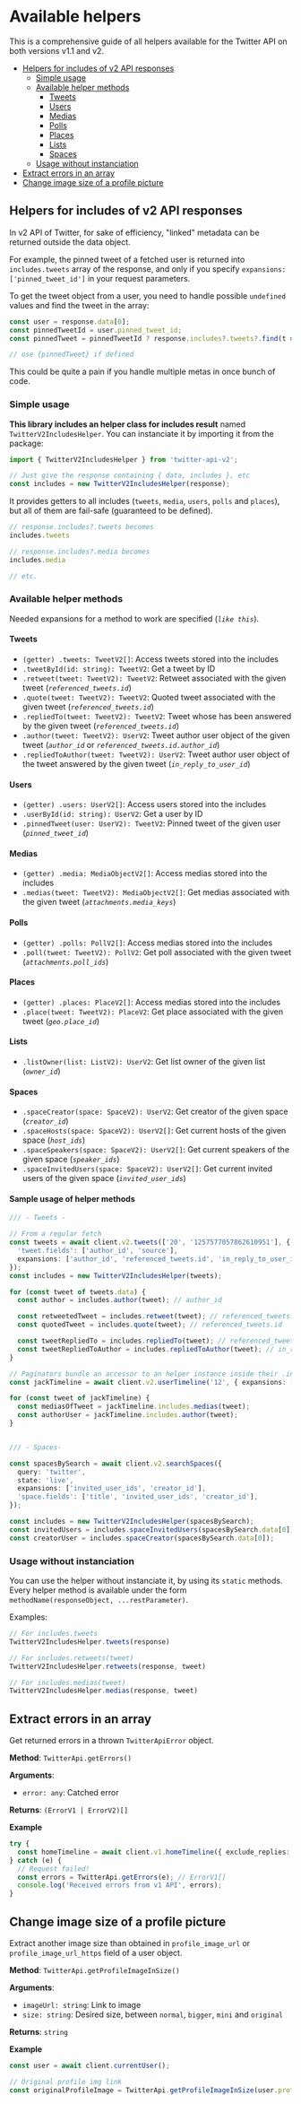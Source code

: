 # Available helpers

This is a comprehensive guide of all helpers available for the Twitter API on both versions v1.1 and v2.

<!-- vscode-markdown-toc -->
* [Helpers for includes of v2 API responses](#Helpersforincludesofv2APIresponses)
	* [Simple usage](#Simpleusage)
	* [Available helper methods](#Availablehelpermethods)
		* [Tweets](#Tweets)
		* [Users](#Users)
		* [Medias](#Medias)
		* [Polls](#Polls)
		* [Places](#Places)
		* [Lists](#Lists)
		* [Spaces](#Spaces)
	* [Usage without instanciation](#Usagewithoutinstanciation)
* [Extract errors in an array](#Extracterrorsinanarray)
* [Change image size of a profile picture](#Changeimagesizeofaprofilepicture)

<!-- vscode-markdown-toc-config
	numbering=false
	autoSave=true
	/vscode-markdown-toc-config -->
<!-- /vscode-markdown-toc -->

## <a name='Helpersforincludesofv2APIresponses'></a>Helpers for includes of v2 API responses

In v2 API of Twitter, for sake of efficiency, "linked" metadata can be returned outside the data object.

For example, the pinned tweet of a fetched user is returned into `includes.tweets` array of the response,
and only if you specify `expansions: ['pinned_tweet_id']` in your request parameters.

To get the tweet object from a user, you need to handle possible `undefined` values and find the tweet in the array:
```ts
const user = response.data[0];
const pinnedTweetId = user.pinned_tweet_id;
const pinnedTweet = pinnedTweetId ? response.includes?.tweets?.find(t => t.id === pinnedTweetId) : undefined;

// use {pinnedTweet} if defined
```

This could be quite a pain if you handle multiple metas in once bunch of code.

### <a name='Simpleusage'></a>Simple usage

**This library includes an helper class for includes result** named `TwitterV2IncludesHelper`.
You can instanciate it by importing it from the package:

```ts
import { TwitterV2IncludesHelper } from 'twitter-api-v2';

// Just give the response containing { data, includes }, etc
const includes = new TwitterV2IncludesHelper(response);
```

It provides getters to all includes (`tweets`, `media`, `users`, `polls` and `places`), but all of them are fail-safe (guaranteed to be defined).

```ts
// response.includes?.tweets becomes
includes.tweets

// response.includes?.media becomes
includes.media

// etc.
```

### <a name='Availablehelpermethods'></a>Available helper methods

Needed expansions for a method to work are specified (*`like this`*).

#### <a name='Tweets'></a>Tweets

- `(getter) .tweets: TweetV2[]`: Access tweets stored into the includes
- `.tweetById(id: string): TweetV2`: Get a tweet by ID
- `.retweet(tweet: TweetV2): TweetV2`: Retweet associated with the given tweet (*`referenced_tweets.id`*)
- `.quote(tweet: TweetV2): TweetV2`: Quoted tweet associated with the given tweet (*`referenced_tweets.id`*)
- `.repliedTo(tweet: TweetV2): TweetV2`: Tweet whose has been answered by the given tweet (*`referenced_tweets.id`*)
- `.author(tweet: TweetV2): UserV2`: Tweet author user object of the given tweet (*`author_id`* or *`referenced_tweets.id.author_id`*)
- `.repliedToAuthor(tweet: TweetV2): UserV2`: Tweet author user object of the tweet answered by the given tweet (*`in_reply_to_user_id`*)

#### <a name='Users'></a>Users

- `(getter) .users: UserV2[]`: Access users stored into the includes
- `.userById(id: string): UserV2`: Get a user by ID
- `.pinnedTweet(user: UserV2): TweetV2`: Pinned tweet of the given user (*`pinned_tweet_id`*)

#### <a name='Medias'></a>Medias

- `(getter) .media: MediaObjectV2[]`: Access medias stored into the includes
- `.medias(tweet: TweetV2): MediaObjectV2[]`: Get medias associated with the given tweet (*`attachments.media_keys`*)

#### <a name='Polls'></a>Polls

- `(getter) .polls: PollV2[]`: Access medias stored into the includes
- `.poll(tweet: TweetV2): PollV2`: Get poll associated with the given tweet (*`attachments.poll_ids`*)

#### <a name='Places'></a>Places

- `(getter) .places: PlaceV2[]`: Access medias stored into the includes
- `.place(tweet: TweetV2): PlaceV2`: Get place associated with the given tweet (*`geo.place_id`*)

#### <a name='Lists'></a>Lists

- `.listOwner(list: ListV2): UserV2`: Get list owner of the given list (*`owner_id`*)

#### <a name='Spaces'></a>Spaces

- `.spaceCreator(space: SpaceV2): UserV2`: Get creator of the given space (*`creator_id`*)
- `.spaceHosts(space: SpaceV2): UserV2[]`: Get current hosts of the given space (*`host_ids`*)
- `.spaceSpeakers(space: SpaceV2): UserV2[]`: Get current speakers of the given space (*`speaker_ids`*)
- `.spaceInvitedUsers(space: SpaceV2): UserV2[]`: Get current invited users of the given space (*`invited_user_ids`*)

#### Sample usage of helper methods

```ts
/// - Tweets -

// From a regular fetch
const tweets = await client.v2.tweets(['20', '1257577057862610951'], {
  'tweet.fields': ['author_id', 'source'],
  expansions: ['author_id', 'referenced_tweets.id', 'in_reply_to_user_id'],
});
const includes = new TwitterV2IncludesHelper(tweets);

for (const tweet of tweets.data) {
  const author = includes.author(tweet); // author_id

  const retweetedTweet = includes.retweet(tweet); // referenced_tweets.id
  const quotedTweet = includes.quote(tweet); // referenced_tweets.id

  const tweetRepliedTo = includes.repliedTo(tweet); // referenced_tweets.id
  const tweetRepliedToAuthor = includes.repliedToAuthor(tweet); // in_reply_to_user_id
}

// Paginators bundle an accessor to an helper instance inside their .includes getter
const jackTimeline = await client.v2.userTimeline('12', { expansions: ['attachments.media_keys', 'author_id'] });

for (const tweet of jackTimeline) {
  const mediasOfTweet = jackTimeline.includes.medias(tweet);
  const authorUser = jackTimeline.includes.author(tweet);
}


/// - Spaces-

const spacesBySearch = await client.v2.searchSpaces({
  query: 'twitter',
  state: 'live',
  expansions: ['invited_user_ids', 'creator_id'],
  'space.fields': ['title', 'invited_user_ids', 'creator_id'],
});

const includes = new TwitterV2IncludesHelper(spacesBySearch);
const invitedUsers = includes.spaceInvitedUsers(spacesBySearch.data[0]);
const creatorUser = includes.spaceCreator(spacesBySearch.data[0]);
```

### <a name='Usagewithoutinstanciation'></a>Usage without instanciation

You can use the helper without instanciate it, by using its `static` methods.
Every helper method is available under the form `methodName(responseObject, ...restParameter)`.

Examples:
```ts
// For includes.tweets
TwitterV2IncludesHelper.tweets(response)

// For includes.retweets(tweet)
TwitterV2IncludesHelper.retweets(response, tweet)

// For includes.medias(tweet)
TwitterV2IncludesHelper.medias(response, tweet)
```

## <a name='Extracterrorsinanarray'></a>Extract errors in an array

Get returned errors in a thrown `TwitterApiError` object.

**Method**: `TwitterApi.getErrors()`

**Arguments**:
  - `error: any`: Catched error

**Returns**: `(ErrorV1 | ErrorV2)[]`

**Example**
```ts
try {
  const homeTimeline = await client.v1.homeTimeline({ exclude_replies: true });
} catch (e) {
  // Request failed!
  const errors = TwitterApi.getErrors(e); // ErrorV1[]
  console.log('Received errors from v1 API', errors);
}
```

## <a name='Changeimagesizeofaprofilepicture'></a>Change image size of a profile picture

Extract another image size than obtained in `profile_image_url` or `profile_image_url_https` field of a user object.

**Method**: `TwitterApi.getProfileImageInSize()`

**Arguments**:
  - `imageUrl: string`: Link to image
  - `size: string`: Desired size, between `normal`, `bigger`, `mini` and `original`

**Returns**: `string`

**Example**
```ts
const user = await client.currentUser();

// Original profile img link
const originalProfileImage = TwitterApi.getProfileImageInSize(user.profile_image_url_https, 'original');
```
